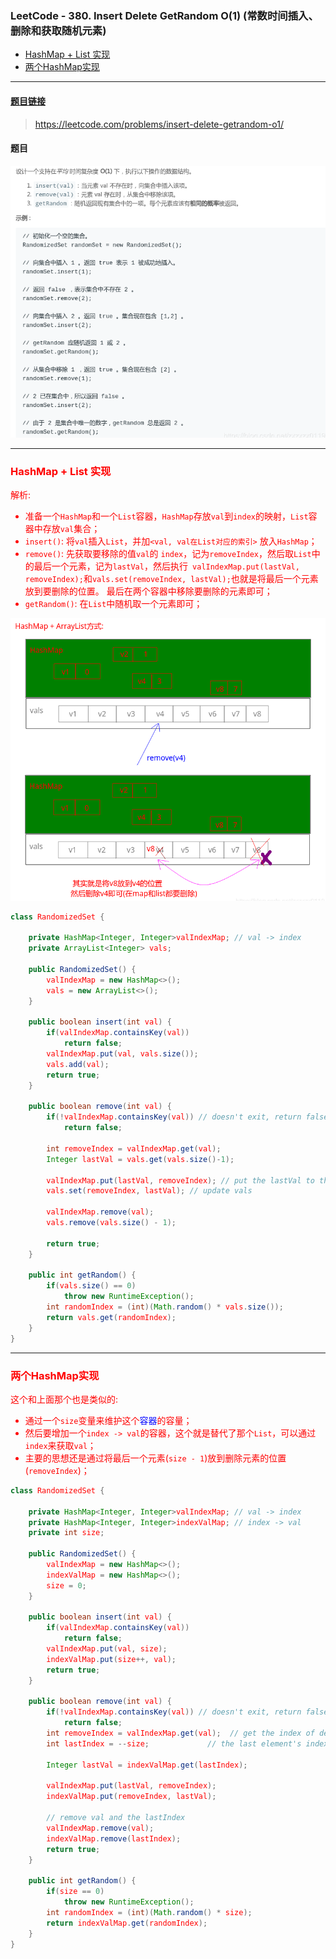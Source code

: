 ﻿### LeetCode - 380. Insert Delete GetRandom O(1) (常数时间插入、删除和获取随机元素)

* [HashMap + List 实现](#hashmap---list-实现)
* [两个HashMap实现](#两个hashmap实现)

***

#### [题目链接](https://leetcode.com/problems/insert-delete-getrandom-o1/)

> https://leetcode.com/problems/insert-delete-getrandom-o1/

#### 题目
![在这里插入图片描述](images/380_t.png)

***
### <font color = red id = "1">HashMap + List 实现

解析: 

* 准备一个`HashMap`和一个`List`容器，`HashMap`存放`val`到`index`的映射，`List`容器中存放`val`集合；
* `insert()`: 将`val`插入`List`，并加`<val, val在List对应的索引>` 放入`HashMap`；
* `remove()`:  先获取要移除的值`val`的 `index`，记为`removeIndex`，然后取`List`中的最后一个元素，记为`lastVal`，然后执行` valIndexMap.put(lastVal, removeIndex);`和` vals.set(removeIndex, lastVal); `也就是将最后一个元素放到要删除的位置。 最后在两个容器中移除要删除的元素即可；
* `getRandom()`: 在`List`中随机取一个元素即可；

![在这里插入图片描述](images/380_s.png)
```java
class RandomizedSet {

    private HashMap<Integer, Integer>valIndexMap; // val -> index
    private ArrayList<Integer> vals;

    public RandomizedSet() {
        valIndexMap = new HashMap<>();
        vals = new ArrayList<>();
    }

    public boolean insert(int val) {
        if(valIndexMap.containsKey(val))
            return false;
        valIndexMap.put(val, vals.size());
        vals.add(val);
        return true;
    }

    public boolean remove(int val) {
        if(!valIndexMap.containsKey(val)) // doesn't exit, return false;
            return false;

        int removeIndex = valIndexMap.get(val);
        Integer lastVal = vals.get(vals.size()-1);
        
        valIndexMap.put(lastVal, removeIndex); // put the lastVal to the removeIndex position
        vals.set(removeIndex, lastVal); // update vals

        valIndexMap.remove(val);
        vals.remove(vals.size() - 1);
        
        return true;
    }

    public int getRandom() {
        if(vals.size() == 0)
            throw new RuntimeException();
        int randomIndex = (int)(Math.random() * vals.size());
        return vals.get(randomIndex);
    }
}
```
***

### <font color = red id = "2">两个HashMap实现

这个和上面那个也是类似的: 

* 通过一个`size`变量来维护这个<font color =blue>容器</font>的容量；
* 然后要增加一个`index -> val`的容器，这个就是替代了那个`List`，可以通过`index`来获取`val`；
* 主要的思想还是通过将最后一个元素(`size - 1`)放到删除元素的位置(`removeIndex`)；


```java
class RandomizedSet {

    private HashMap<Integer, Integer>valIndexMap; // val -> index 
    private HashMap<Integer, Integer>indexValMap; // index -> val 
    private int size;
    
    public RandomizedSet() {
        valIndexMap = new HashMap<>();
        indexValMap = new HashMap<>();
        size = 0;
    }
    
    public boolean insert(int val) {
        if(valIndexMap.containsKey(val))
            return false;
        valIndexMap.put(val, size);
        indexValMap.put(size++, val);
        return true;
    }
    
    public boolean remove(int val) {
        if(!valIndexMap.containsKey(val)) // doesn't exit, return false;
            return false;
        int removeIndex = valIndexMap.get(val);  // get the index of deleteVal 
        int lastIndex = --size;             // the last element's index
        
        Integer lastVal = indexValMap.get(lastIndex);
        
        valIndexMap.put(lastVal, removeIndex);  
        indexValMap.put(removeIndex, lastVal);
        
        // remove val and the lastIndex
        valIndexMap.remove(val);
        indexValMap.remove(lastIndex); 
        return true;
    }
    
    public int getRandom() {
        if(size == 0)
            throw new RuntimeException();
        int randomIndex = (int)(Math.random() * size);
        return indexValMap.get(randomIndex);
    }
}
```


